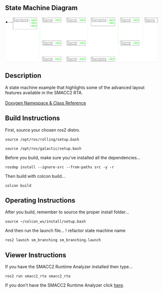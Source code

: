  <h2>State Machine Diagram</h2>

 ![sm_branching](docs/SmBranching_2021-10-18_101026.svg)

 <h2>Description</h2> A state machine example that highlights some of the advanced layout features available in the SMACC2 RTA.<br></br>
<a href="https://robosoft-ai.github.io/smacc2_doxygen/master/html/namespacesm__branching.html">Doxygen Namespace & Class Reference</a>

 <h2>Build Instructions</h2>

First, source your chosen ros2 distro.
```
source /opt/ros/rolling/setup.bash
```
```
source /opt/ros/galactic/setup.bash
```

Before you build, make sure you've installed all the dependencies...

```
rosdep install --ignore-src --from-paths src -y -r
```

Then build with colcon build...

```
colcon build
```
<h2>Operating Instructions</h2>
After you build, remember to source the proper install folder...

```
source ~/colcon_ws/install/setup.bash
```

And then run the launch file...
! refactor state machine name

```
ros2 launch sm_branching sm_branching.launch
```

 <h2>Viewer Instructions</h2>
If you have the SMACC2 Runtime Analyzer installed then type...

```
ros2 run smacc2_rta smacc2_rta
```

If you don't have the SMACC2 Runtime Analyzer click <a href="https://robosoft.ai/product-category/smacc2-runtime-analyzer/">here</a>.
